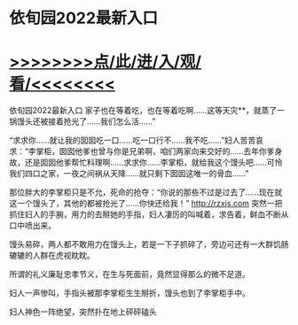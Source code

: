 # 依旬园2022最新入口

# <a href="https://github.com/verttd/lkjh/issues/1">>>>>>>>>点/此/进/入/观/看/<<<<<<<<</a>

依旬园2022最新入口
家子也在等着吃，也在等着吃啊……这等天灾**，就蒸了一锅馒头还被接着抢光了……我们怎么活……”

“求求你……就让我的囡囡吃一口……吃一口行不……我不吃……”妇人苦苦哀求：“李掌柜，囡囡他爹也曾与你是兄弟啊，咱们两家向来交好的……去年你爹身故，还是囡囡他爹帮忙料理啊……求求你……李掌柜，就给我这个馒头吧……可怜我们四口之家，一夜之间祸从天降……就只剩下囡囡这唯一的骨血……”

那位胖大的李掌柜只是不允，死命的抢夺：“你说的那些不过是过去了……现在就这一个馒头了，其他的都被抢光了……你快还给我！”
http://rzxjs.com
突然一把抓住妇人的手腕，用力的去掰她的手指，妇人凄厉的叫喊着，求告着，鲜血不断从口中喷出来。

馒头易碎，两人都不敢用力在馒头上，若是一下子抓碎了，旁边可还有一大群饥肠辘辘的人群在虎视眈眈。

所谓的礼义廉耻忠孝节义，在生与死面前，竟然显得那么的微不足道。

妇人一声惨叫，手指头被那李掌柜生生掰折，馒头也到了李掌柜手中。

妇人神色一阵绝望，突然扑在地上砰砰磕头

